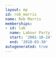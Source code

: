 ```yaml
---
layout: mp
id: rob_marris
name: Rob Marris
memberships:
- id: lab
  name: Labour Party
  start: '2001-10-24'
  end: '2010-03-30'
autogenerated: true
---
```


